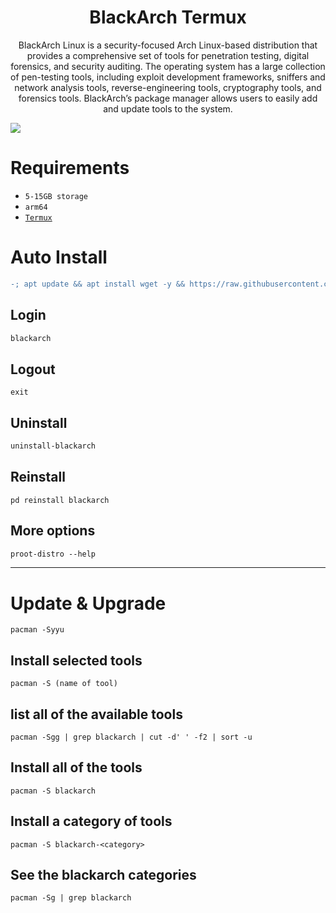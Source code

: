 # <h1 align="center">BlackArch Termux</h1>

<p align="center"> BlackArch Linux is a security-focused Arch Linux-based distribution that provides a comprehensive set of tools for penetration testing, digital forensics, and security auditing. The operating system has a large collection of pen-testing tools, including exploit development frameworks, sniffers and network analysis tools, reverse-engineering tools, cryptography tools, and forensics tools. BlackArch’s package manager allows users to easily add and update tools to the system. </p>

<img width="auto" height="auto" src="https://github.com/xiv3r/Termux-Pentesting-Distro/blob/main/BlackArch/Blackarch.png">
<br>

# Requirements
- `5-15GB storage`
- `arm64`
- [`Termux`](https://github.com/xiv3r/Kali-Linux-Termux/releases/download/Apps/Termux_v0.119.1.apk)

</h3></details>

# Auto Install
```diff
-; apt update && apt install wget -y && https://raw.githubusercontent.com/xiv3r/BlackArch-Linux-Termux/refs/heads/main/link/install.sh | bash && clear && blackarch
```
## Login
```diff
blackarch
```
## Logout 
```
exit
```
## Uninstall
```diff
uninstall-blackarch
```
## Reinstall
```
pd reinstall blackarch
```
## More options
```diff
proot-distro --help
```
------------------
# Update & Upgrade

    pacman -Syyu
    
## Install selected tools

    pacman -S (name of tool)


## list all of the available tools
   
    pacman -Sgg | grep blackarch | cut -d' ' -f2 | sort -u

## Install all of the tools

    pacman -S blackarch
    
## Install a category of tools
    
    pacman -S blackarch-<category>
    
## See the blackarch categories

    pacman -Sg | grep blackarch
